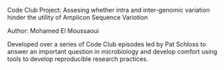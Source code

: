 
Code Club Project: Assesing whether intra and inter-genomic variation hinder the utility of Amplicon Sequence Variotion

Author: Mohamed El Moussaoui

Developed over a series of Code Club episodes led by Pat Schloss to answer an important question in microbiology and develop comfort using tools to develop reproducible research practices.
